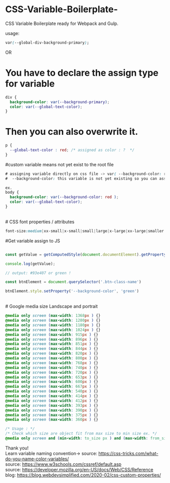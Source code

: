 # CSS-Variable-Boilerplate-
CSS Variable Boilerplate ready for Webpack and Gulp.

usage: 
```CSS
var(--global-div-background-primary);
```

OR

# You have to declare the assign type for variable 
```CSS
div {
  background-color: var(--background-primary);
  color: var(--global-text-color);
}
```

# Then you can also overwrite it.
```CSS
p {
  --global-text-color : red; /* assigned as color : ?  */
}
```
#custom variable means not yet exist to the root file
```CSS
# assigning variable directly on css file -> var( --background-color: red );
#  --background-color: this variable is not yet existing so you can assign a value on it.

ex.
body {
  background-color: var(--background-color: red );
  color: var(--global-text-color);
}
```
<br />
# CSS font properties / attributes

```CSS
font-size:medium|xx-small|x-small|small|large|x-large|xx-large|smaller|larger|length|initial|inherit;
```
#Get variable assign to JS 
```javaScript

const getValue = getComputedStyle(document.documentElement).getPropertyValue('--global-text-color');

console.log(getValue);

// output: #93e407 or green !

const btnElement = document.querySelector('.btn-class-name')

btnElement.style.setProperty('--background-color', 'green')

```
<br />
# Google media size Landscape and portrait

```CSS
@media only screen (max-width: 1368px ) {}
@media only screen (max-width: 1280px ) {}
@media only screen (max-width: 1180px ) {}
@media only screen (max-width: 1024px ) {}
@media only screen (max-width: 915px ) {}
@media only screen (max-width: 896px ) {}
@media only screen (max-width: 851px ) {}
@media only screen (max-width: 844px ) {}
@media only screen (max-width: 820px ) {}
@media only screen (max-width: 800px ) {}
@media only screen (max-width: 768px ) {}
@media only screen (max-width: 740px ) {}
@media only screen (max-width: 720px ) {}
@media only screen (max-width: 653px ) {}
@media only screen (max-width: 600px ) {}
@media only screen (max-width: 667px ) {}
@media only screen (max-width: 540px ) {}
@media only screen (max-width: 414px ) {}
@media only screen (max-width: 412px ) {}
@media only screen (max-width: 393px ) {}
@media only screen (max-width: 390px ) {}
@media only screen (max-width: 375px ) {}
@media only screen (max-width: 360px ) {}

/* Usage : */
/* Check which size are object fit from max size to min size ex. */
@media only screen and (min-width: to_size px ) and (max-width: from_size px ) {}

```


Thank you!
<br /> Learn variable naming convention-> source: https://css-tricks.com/what-do-you-name-color-variables/ 
<br /> source: https://www.w3schools.com/cssref/default.asp
<br /> source: https://developer.mozilla.org/en-US/docs/Web/CSS/Reference 
<br /> blog: https://blog.webdevsimplified.com/2020-02/css-custom-properties/
